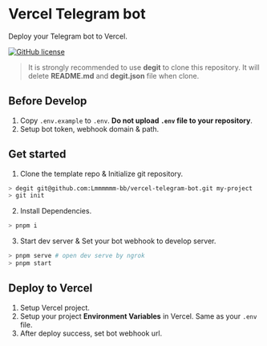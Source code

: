 # Vercel Telegram bot

Deploy your Telegram bot to Vercel.

[![GitHub license](https://img.shields.io/github/license/Lmmmmmm-bb/vercel-telegram-bot)](https://github.com/Lmmmmmm-bb/vercel-telegram-bot/blob/main/LICENSE)

> It is strongly recommended to use **degit** to clone this repository. It will delete **README.md** and **degit.json** file when clone.

## Before Develop

1. Copy `.env.example` to `.env`. **Do not upload `.env` file to your repository**.
2. Setup bot token, webhook domain & path.

## Get started

1. Clone the template repo & Initialize git repository.

```bash
> degit git@github.com:Lmmmmmm-bb/vercel-telegram-bot.git my-project
> git init
```

2. Install Dependencies.

```bash
> pnpm i
```

3. Start dev server & Set your bot webhook to develop server.

```bash
> pnpm serve # open dev serve by ngrok
> pnpm start
```

## Deploy to Vercel

1. Setup Vercel project.
2. Setup your project **Environment Variables** in Vercel. Same as your `.env` file.
3. After deploy success, set bot webhook url.
